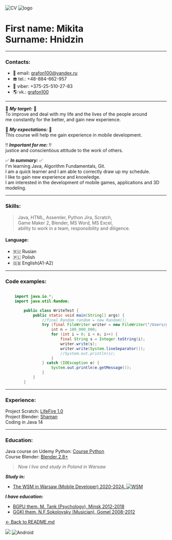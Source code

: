 ![CV](https://img.apkcafe.com.ua/img:bz05dGlzcGEmbD01bDMmaD1wbmcmZj1HbGk5MCZpPTA) 
![logo](https://i.ya-webdesign.com/images/abstract-banner-png-6.png) 
# **First**  name: Mikita </br> Surname:  Hnidzin 

---
### Contacts:

- :e-mail: email: grafon100@yandex.ru
-  :phone: tel.: +48-884-662-957
-  :iphone: viber: +375-25-510-27-83
- :earth_americas: vk.:  [grafon100](https://vk.com/grafon100)

---
:dart: ***My target:*** :dart: </br>
To improve and deal with my life and the lives of the people around </br> 
me constantly for the better, and gain new experience. </br> 

:pushpin: ***My expectations:*** :pushpin: </br>
This course will help me gain experience in mobile development.

:bangbang: ***Important for me:*** :bangbang: </br>
justice and conscientious attitude to the work of others.

:white_check_mark: ***In summary:*** :white_check_mark: </br>
I'm learning Java, Algorithm Fundamentals, Git.</br>
I am a quick learner and I am able to correctly draw up my schedule.</br>
I like to gain new experience and knowledge. </br>
I am interested in the development of mobile games, applications and 3D modeling.

---

### Skills:
>Java, HTML, Assemler, Python Jira, Scratch, </br> 
Game Maker 2, Blender, MS Word, MS Excel, </br>
ability to work in a team, responsibility and diligence.

#### Language:
- :ru: Rusian 
- :poland: Polish 
- :gb: English(A1-A2) 
---

### Code examples:

```java

    import java.io.*;
    import java.util.Random;

        public class WriteTest {
            public static void main(String[] args) {
                //final Random random = new Random();
                try (final FileWriter writer = new FileWriter("/Users/grafon100/Algoritms/Test/Test.txt", false)) {
                    int n = 100_000_000;
                    for (int i = 0; i < n; i++) {
                        final String s = Integer.toString(i);
                        writer.write(s);
                        writer.write(System.lineSeparator());
                        //System.out.println(s);
                    }
                } catch (IOException e) {
                    System.out.println(e.getMessage());
                }
            }
        }


```
---


### Experience:

Project Scratch: [LifeFire 1.0]( https://scratch.mit.edu/projects/503243853) </br>
Project Blender: [Shaman]( https://github.com/grafon100/Shaman_3D_) </br>
Coding in Java 14

---
### Education:

Java course on Udemy
Python: [Course Python]( https://www.coursera.org/learn/python-osnovy-programmirovaniya) </br>
Course Blender: [Blender 2.8+](https://www.youtube.com/watch?v=KO0wNQdiivs&list=PLuuJ7EJSjEfMETY8txzRpXHPH08Eg7kA6)

>*Now I live and study in Poland in Warsaw</br>*

***Study in:***
- [The WSM in Warsaw (Mobile Developer) 2020-2024. ![WSM](https://img.investmap.pl/company/1/12726_x100.png)](https://wsm.warszawa.pl/)

***I have education:***
- [BGPU them. M. Tank (Psychology), Minsk 2012-2018](https://bspu.by)
- [GGKI them. N.F.Sokolovsky (Musician), Gomel 2008-2012](http://ggki.by)


[<- Back to README.md](https://github.com/grafon100/rsschool-cv/blob/main/README.md)


![](https://static.tildacdn.com/tild6263-3239-4438-a262-356633373837/abstract-banner-png-.png)
![Android](https://upload.wikimedia.org/wikipedia/commons/thumb/archive/d/d7/20110805155935%21Android_robot.svg/101px-Android_robot.svg.png)







